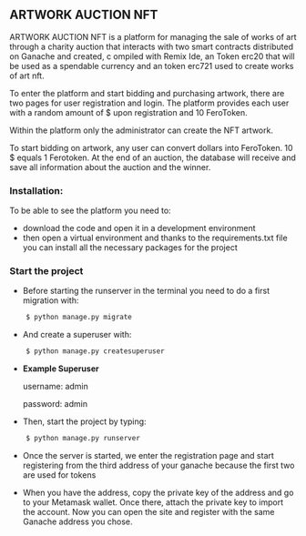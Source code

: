 ## ARTWORK AUCTION NFT
ARTWORK AUCTION NFT is a platform for managing the sale of works 
of art through a charity auction that interacts with
two smart contracts distributed on Ganache and created, c
ompiled with Remix Ide, an Token erc20 that will be used as a spendable currency 
and an token erc721 used to create works of art nft.

To enter the platform and start bidding and purchasing artwork,
there are two pages for user registration and login. The platform provides each user with a random amount of $ upon registration and 10 FeroToken.

Within the platform only the administrator can create the NFT artwork.

To start bidding on artwork, any user can convert dollars into FeroToken. 10 $ equals 1 Ferotoken.
At the end of an auction, the database will receive and save all information about the auction and the winner.

### Installation:
To be able to see the platform you need to: 
- download the code and open it in a development environment
- then open a virtual environment and thanks to the requirements.txt file you can install all the necessary packages for the project

### Start the project

- Before starting the runserver  in the terminal you need to do a first migration with:
```sh
    $ python manage.py migrate
 ```
    
* And create a superuser with: 
```sh
    $ python manage.py createsuperuser
 ```
- **Example Superuser**
 
    username: admin 
    
     password: admin


- Then, start the project by typing:
```sh
    $ python manage.py runserver 
```
- Once the server is started, we enter the registration page
  and start registering from the third address of your ganache 
  because the first two are used for tokens

- When you have the address, copy the private key of the address and go to your Metamask wallet. 
  Once there, attach the private key to import the account. 
  Now you can open the site and register with the same Ganache address you chose.